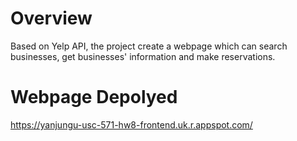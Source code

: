 # Overview

Based on Yelp API, the project create a webpage which can search businesses, get businesses' information and make reservations.

# Webpage Depolyed

https://yanjungu-usc-571-hw8-frontend.uk.r.appspot.com/
